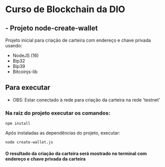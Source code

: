 # Curso de Blockchain da DIO

## - Projeto node-create-wallet
Projeto inicial para criação de carteira com endereço e chave privada usando:

- NodeJS (16)
- Bip32
- Bip39
- Bitcoinjs-lib

## Para executar
- OBS: Estar conectado à rede para criação da carteira na rede 'testnet'

### Na raiz do projeto executar os comandos:

```
npm install
```

Após instaladas as dependências do projeto, executar:


```
node create-wallet.js
```

#### O resultado da criação da carteira será mostrado no terminal com endereço e chave privada da carteira

